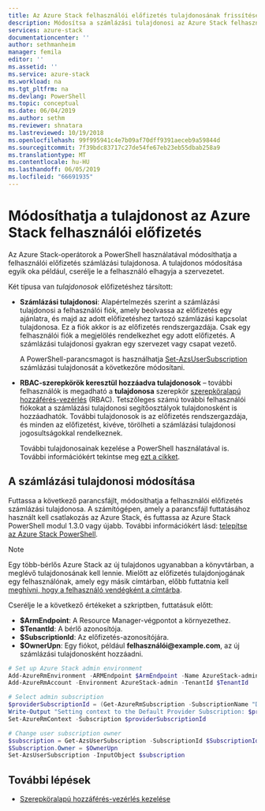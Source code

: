 ```yaml
---
title: Az Azure Stack felhasználói előfizetés tulajdonosának frissítése |} A Microsoft Docs
description: Módosítsa a számlázási tulajdonosi az Azure Stack felhasználói előfizetések.
services: azure-stack
documentationcenter: ''
author: sethmanheim
manager: femila
editor: ''
ms.assetid: ''
ms.service: azure-stack
ms.workload: na
ms.tgt_pltfrm: na
ms.devlang: PowerShell
ms.topic: conceptual
ms.date: 06/04/2019
ms.author: sethm
ms.reviewer: shnatara
ms.lastreviewed: 10/19/2018
ms.openlocfilehash: 99f995941c4e7b09af70dff9391aeceb9a59844d
ms.sourcegitcommit: 7f39bdc83717c27de54fe67eb23eb55dbab258a9
ms.translationtype: MT
ms.contentlocale: hu-HU
ms.lasthandoff: 06/05/2019
ms.locfileid: "66691935"
---
```

# <a name="change-the-owner-for-an-azure-stack-user-subscription"></a>Módosíthatja a tulajdonost az Azure Stack felhasználói előfizetés

Az Azure Stack-operátorok a PowerShell használatával módosíthatja a felhasználói előfizetés számlázási tulajdonosa. A tulajdonos módosítása egyik oka például, cserélje le a felhasználó elhagyja a szervezetet.

Két típusa van *tulajdonosok* előfizetéshez társított:

- **Számlázási tulajdonosi**: Alapértelmezés szerint a számlázási tulajdonosi a felhasználói fiók, amely beolvassa az előfizetés egy ajánlatra, és majd az adott előfizetéshez tartozó számlázási kapcsolat tulajdonosa. Ez a fiók akkor is az előfizetés rendszergazdája. Csak egy felhasználói fiók a megjelölés rendelkezhet egy adott előfizetés. A számlázási tulajdonosi gyakran egy szervezet vagy csapat vezető.

  A PowerShell-parancsmagot is használhatja [Set-AzsUserSubscription](/powershell/module/azs.subscriptions.admin/set-azsusersubscription) számlázási tulajdonosát a következőre módosítani.  

- **RBAC-szerepkörök keresztül hozzáadva tulajdonosok** – további felhasználók is megadható a **tulajdonosa** szerepkör [szerepköralapú hozzáférés-vezérlés](azure-stack-manage-permissions.md) (RBAC). Tetszőleges számú további felhasználói fiókokat a számlázási tulajdonosi segítőosztályok tulajdonosként is hozzáadhatók. További tulajdonosok is az előfizetés rendszergazdája, és minden az előfizetést, kivéve, törölheti a számlázási tulajdonosi jogosultságokkal rendelkeznek.

  További tulajdonosainak kezelése a PowerShell használatával is. További információkért tekintse meg [ezt a cikket](/azure/role-based-access-control/role-assignments-powershell).

## <a name="change-the-billing-owner"></a>A számlázási tulajdonosi módosítása

Futtassa a következő parancsfájlt, módosíthatja a felhasználói előfizetés számlázási tulajdonosa. A számítógépen, amely a parancsfájl futtatásához használt kell csatlakozás az Azure Stack, és futtassa az Azure Stack PowerShell modul 1.3.0 vagy újabb. További információkért lásd: [telepítse az Azure Stack PowerShell](azure-stack-powershell-install.md).

>[!NOTE]
>Egy több-bérlős Azure Stack az új tulajdonos ugyanabban a könyvtárban, a meglévő tulajdonosának kell lennie. Mielőtt az előfizetés tulajdonjogának egy felhasználónak, amely egy másik címtárban, előbb futtatnia kell [meghívni, hogy a felhasználó vendégként a címtárba](/azure/active-directory/b2b/add-users-administrator).

Cserélje le a következő értékeket a szkriptben, futtatásuk előtt:

- **$ArmEndpoint**: A Resource Manager-végpontot a környezethez.
- **$TenantId**: A bérlő azonosítója.
- **$SubscriptionId**: Az előfizetés-azonosítójára.
- **$OwnerUpn**: Egy fiókot, például **felhasználói\@example.com**, az új számlázási tulajdonosként hozzáadni.

```powershell
# Set up Azure Stack admin environment
Add-AzureRmEnvironment -ARMEndpoint $ArmEndpoint -Name AzureStack-admin
Add-AzureRmAccount -Environment AzureStack-admin -TenantId $TenantId

# Select admin subscription
$providerSubscriptionId = (Get-AzureRmSubscription -SubscriptionName "Default Provider Subscription").Id
Write-Output "Setting context to the Default Provider Subscription: $providerSubscriptionId"
Set-AzureRmContext -Subscription $providerSubscriptionId

# Change user subscription owner
$subscription = Get-AzsUserSubscription -SubscriptionId $SubscriptionId
$Subscription.Owner = $OwnerUpn
Set-AzsUserSubscription -InputObject $subscription
```

## <a name="next-steps"></a>További lépések

- [Szerepköralapú hozzáférés-vezérlés kezelése](azure-stack-manage-permissions.md)
